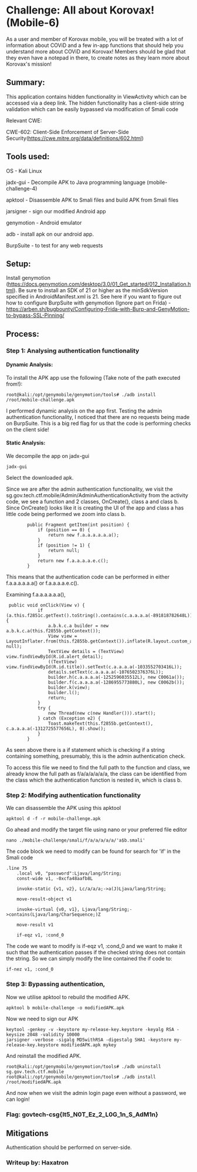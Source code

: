 # Challenge: All about Korovax! (Mobile-6)
As a user and member of Korovax mobile, you will be treated with a lot of information about COViD and a few in-app functions that should help you understand more about COViD and Korovax! Members should be glad that they even have a notepad in there, to create notes as they learn more about Korovax's mission!

## Summary:
This application contains hidden functionality in ViewActivity which can be accessed via a deep link. The hidden functionality has a client-side string validation which can be 
easily bypassed via modification of Smali code

Relevant CWE:

CWE-602: Client-Side Enforcement of Server-Side Security(https://cwe.mitre.org/data/definitions/602.html)

## Tools used:
OS - Kali Linux

jadx-gui - Decompile APK to Java programming language (mobile-challenge-4)

apktool - Disassemble APK to Smali files and build APK from Smali files

jarsigner - sign our modified Android app

genymotion - Android emulator

adb - install apk on our android app.

BurpSuite - to test for any web requests

## Setup:
Install genymotion (https://docs.genymotion.com/desktop/3.0/01_Get_started/012_Installation.html). Be sure to install an SDK of 21 or higher as the minSdkVersion specified in AndroidManifest.xml is 21.
See here if you want to figure out how to configure BurpSuite with genymotion (Ignore part on Frida) - https://arben.sh/bugbounty/Configuring-Frida-with-Burp-and-GenyMotion-to-bypass-SSL-Pinning/

## Process:
### Step 1: Analysing authentication functionality
#### Dynamic Analysis:
To install the APK app use the following (Take note of the path executed from!):
``````
root@kali:/opt/genymobile/genymotion/tools# ./adb install /root/mobile-challenge.apk
``````
I performed dynamic analysis on the app first. Testing the admin authentication functionality, I noticed that there are no requests being made on BurpSuite. This is a big red flag for us that the code is performing checks on the client side!

#### Static Analysis:
We decompile the app on jadx-gui
``````
jadx-gui
``````
Select the downloaded apk.

Since we are after the admin authentication functionality, we visit the sg.gov.tech.ctf.mobile/Admin/AdminAuthenticationActivity from the activity code, we see a function and 2 classes, OnCreate(), class a and class b. Since OnCreate() looks like it is creating the UI of the app and class a has little code being performed we zoom into class b. 
``````
        public Fragment getItem(int position) {
            if (position == 0) {
                return new f.a.a.a.a.a.a();
            }
            if (position != 1) {
                return null;
            }
            return new f.a.a.a.a.e.c();
        }
``````
This means that the authentication code can be performed in either f.a.a.a.a.a.a() or f.a.a.a.a.e.c().

Examining f.a.a.a.a.a.a(),
``````
 public void onClick(View v) {
            if (a.this.f2851c.getText().toString().contains(c.a.a.a.a(-891818782648L))) {
                a.b.k.c.a builder = new a.b.k.c.a(this.f2855b.getContext());
                View view = LayoutInflater.from(this.f2855b.getContext()).inflate(R.layout.custom_alert, null);
                TextView details = (TextView) view.findViewById(R.id.alert_detail);
                ((TextView) view.findViewById(R.id.title)).setText(c.a.a.a.a(-1033552703416L));
                details.setText(c.a.a.a.a(-1076502376376L));
                builder.h(c.a.a.a.a(-1252596035512L), new C0061a());
                builder.f(c.a.a.a.a(-1286955773880L), new C0062b());
                builder.k(view);
                builder.l();
                return;
            }
            try {
                new Thread(new c(new Handler())).start();
            } catch (Exception e2) {
                Toast.makeText(this.f2855b.getContext(), c.a.a.a.a(-1312725577656L), 0).show();
            }
        }
``````
As seen above there is a if statement which is checking if a string containing something, presumably, this is the admin authentication check.

To access this file we need to find the full path to the function and class, we already know the full path as f/a/a/a/a/a/a, the class can be identified from the class which the authentication function is nested in, which is class b.

### Step 2: Modifying authentication functionality
We can disassemble the APK using this apktool
``````
apktool d -f -r mobile-challenge.apk
``````
Go ahead and modify the target file using nano or your preferred file editor
``````
nano ./mobile-challenge/smali/f/a/a/a/a/a/'a$b.smali'
``````

The code block we need to modify can be found for search for 'if' in the Smali code
``````
.line 75
    .local v0, "password":Ljava/lang/String;
    const-wide v1, -0xcfa48aafb8L

    invoke-static {v1, v2}, Lc/a/a/a;->a(J)Ljava/lang/String;

    move-result-object v1

    invoke-virtual {v0, v1}, Ljava/lang/String;->contains(Ljava/lang/CharSequence;)Z

    move-result v1

    if-eqz v1, :cond_0
``````

The code we want to modify is if-eqz v1, :cond_0 and we want to make it such that the authentication passes if the checked string does not contain the string. So we can simply modify the line contained the if code to:
``````
if-nez v1, :cond_0
``````
### Step 3: Bypassing authentication,
Now we utilise apktool to rebuild the modified APK.
``````
apktool b mobile-challenge -o modifiedAPK.apk
``````
Now we need to sign our APK
``````
keytool -genkey -v -keystore my-release-key.keystore -keyalg RSA -keysize 2048 -validity 10000
jarsigner -verbose -sigalg MD5withRSA -digestalg SHA1 -keystore my-release-key.keystore modifiedAPK.apk mykey
``````
And reinstall the modified APK.
``````
root@kali:/opt/genymobile/genymotion/tools# ./adb uninstall sg.gov.tech.ctf.mobile
root@kali:/opt/genymobile/genymotion/tools# ./adb install /root/modifiedAPK.apk
``````
And now when we visit the admin login page even without a password, we can login!

### Flag: govtech-csg{It5_N0T_Ez_2_L0G_1n_S_AdM1n}

## Mitigations
Authentication should be performed on server-side. 

### Writeup by: Haxatron

